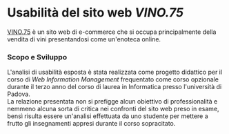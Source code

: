 # Usabilità del sito web *VINO.75*
[VINO.75](https://www.vino75.com/) è un sito web di e-commerce che si occupa principalmente della vendita di vini presentandosi come un'enoteca online.  

### Scopo e Sviluppo
L'analisi di usabilità esposta è stata realizzata come progetto didattico per il corso di *Web Information Management* frequentato come corso opzionale durante il terzo anno del corso di laurea in Informatica presso l'università di Padova.  
La relazione presentata non si prefigge alcun obiettivo di professionalità e nemmeno alcuna sorta di critica nei confronti del sito web preso in esame, bensì risulta essere un'analisi effettuata da uno studente per mettere a frutto gli insegnamenti appresi durante il corso sopracitato.
